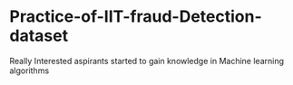 # Practice-of-IIT-fraud-Detection-dataset
Really Interested aspirants started to gain knowledge in Machine learning algorithms
